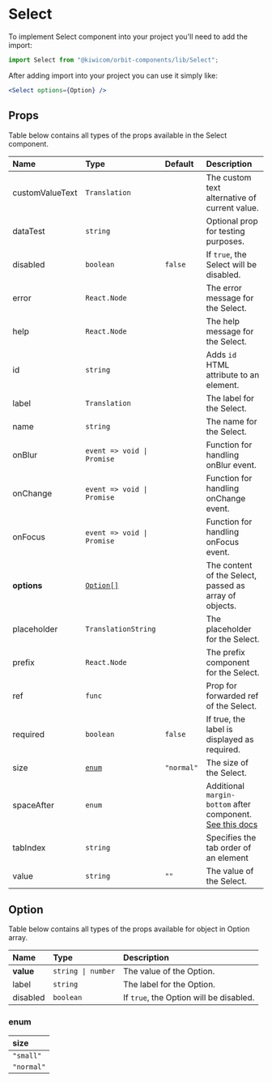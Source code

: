# Select

To implement Select component into your project you'll need to add the import:

```jsx
import Select from "@kiwicom/orbit-components/lib/Select";
```

After adding import into your project you can use it simply like:

```jsx
<Select options={Option} />
```

## Props

Table below contains all types of the props available in the Select component.

| Name            | Type                       | Default    | Description                                                                                                                                     |
| :-------------- | :------------------------- | :--------- | :---------------------------------------------------------------------------------------------------------------------------------------------- |
| customValueText | `Translation`              |            | The custom text alternative of current value.                                                                                                   |
| dataTest        | `string`                   |            | Optional prop for testing purposes.                                                                                                             |
| disabled        | `boolean`                  | `false`    | If `true`, the Select will be disabled.                                                                                                         |
| error           | `React.Node`               |            | The error message for the Select.                                                                                                               |
| help            | `React.Node`               |            | The help message for the Select.                                                                                                                |
| id              | `string`                   |            | Adds `id` HTML attribute to an element.                                                                                                         |
| label           | `Translation`              |            | The label for the Select.                                                                                                                       |
| name            | `string`                   |            | The name for the Select.                                                                                                                        |
| onBlur          | `event => void \| Promise` |            | Function for handling onBlur event.                                                                                                             |
| onChange        | `event => void \| Promise` |            | Function for handling onChange event.                                                                                                           |
| onFocus         | `event => void \| Promise` |            | Function for handling onFocus event.                                                                                                            |
| **options**     | [`Option[]`](#option)      |            | The content of the Select, passed as array of objects.                                                                                          |
| placeholder     | `TranslationString`        |            | The placeholder for the Select.                                                                                                                 |
| prefix          | `React.Node`               |            | The prefix component for the Select.                                                                                                            |
| ref             | `func`                     |            | Prop for forwarded ref of the Select.                                                                                                           |
| required        | `boolean`                  | `false`    | If true, the label is displayed as required.                                                                                                    |
| size            | [`enum`](#enum)            | `"normal"` | The size of the Select.                                                                                                                         |
| spaceAfter      | `enum`                     |            | Additional `margin-bottom` after component. [See this docs](https://github.com/kiwicom/orbit-components/tree/master/src/common/getSpacingToken) |
| tabIndex        | `string`                   |            | Specifies the tab order of an element                                                                                                           |
| value           | `string`                   | `""`       | The value of the Select.                                                                                                                        |

## Option

Table below contains all types of the props available for object in Option array.

| Name      | Type               | Description                             |
| :-------- | :----------------- | :-------------------------------------- |
| **value** | `string \| number` | The value of the Option.                |
| label     | `string`           | The label for the Option.               |
| disabled  | `boolean`          | If `true`, the Option will be disabled. |

### enum

| size       |
| :--------- |
| `"small"`  |
| `"normal"` |
